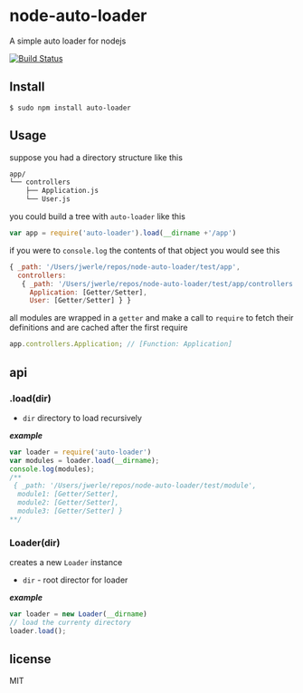 node-auto-loader
=========

A simple auto loader for nodejs

[![Build Status](https://travis-ci.org/jwerle/node-auto-loader.png?branch=master)](https://travis-ci.org/jwerle/node-auto-loader)

## Install
```
$ sudo npm install auto-loader
```

## Usage

suppose you had a directory structure like this

```sh
app/
└── controllers
    ├── Application.js
    └── User.js
```

you could build a tree with `auto-loader` like this

```js
var app = require('auto-loader').load(__dirname +'/app')
```

if you were to `console.log` the contents of that object you would see this

```js
{ _path: '/Users/jwerle/repos/node-auto-loader/test/app',
  controllers:
   { _path: '/Users/jwerle/repos/node-auto-loader/test/app/controllers',
     Application: [Getter/Setter],
     User: [Getter/Setter] } }
```

all modules are wrapped in a `getter` and make a call to `require` to fetch their definitions and are cached after the first require

```js
app.controllers.Application; // [Function: Application]
```

## api

### .load(dir)

* `dir` directory to load recursively

***example***

```js
var loader = require('auto-loader')
var modules = loader.load(__dirname);
console.log(modules);
/**
 { _path: '/Users/jwerle/repos/node-auto-loader/test/module',
  module1: [Getter/Setter],
  module2: [Getter/Setter],
  module3: [Getter/Setter] }
**/
```

### Loader(dir)

creates a new `Loader` instance

* `dir` - root director for loader

***example***

```js
var loader = new Loader(__dirname)
// load the currenty directory
loader.load();
```

## license

MIT
